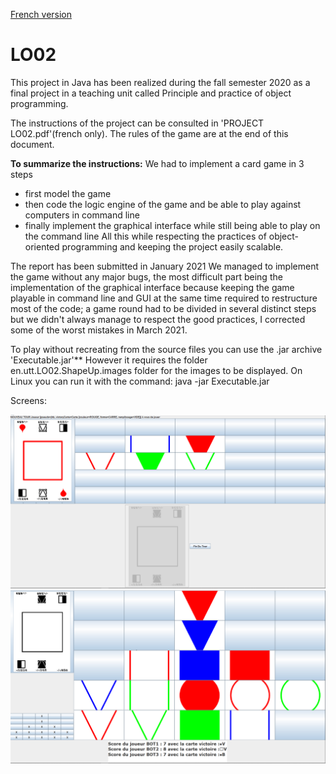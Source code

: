 [French version](README.md)
# LO02
This project in Java has been realized during the fall semester 2020 as a final project in a teaching unit called Principle and practice of object programming.
 
 The instructions of the project can be consulted in 'PROJECT LO02.pdf'(french only).
 The rules of the game are at the end of this document.

**To summarize the instructions:**
We had to implement a card game in 3 steps
- first model the game
- then code the logic engine of the game and be able to play against computers in command line
- finally implement the graphical interface while still being able to play on the command line
All this while respecting the practices of object-oriented programming and keeping the project easily scalable.

The report has been submitted in January 2021
We managed to implement the game without any major bugs, the most difficult part being the implementation of the graphical interface 
because keeping the game playable in command line and GUI at the same time required to restructure most of the code; a game round had to be divided in several distinct steps
but we didn't always manage to respect the good practices, I corrected some of the worst mistakes in March 2021.
 
 
 To play without recreating from the source files you can use the .jar archive 'Executable.jar'** However it requires the folder
 en.utt.LO02.ShapeUp.images folder for the images to be displayed. 
 On Linux you can run it with the command: java -jar Executable.jar



 Screens:
 
 ![midgame](https://raw.githubusercontent.com/Looyyd/ShapeUp/master/screen1.PNG)
![end of game](https://raw.githubusercontent.com/Looyyd/ShapeUp/master/screen2.PNG)
